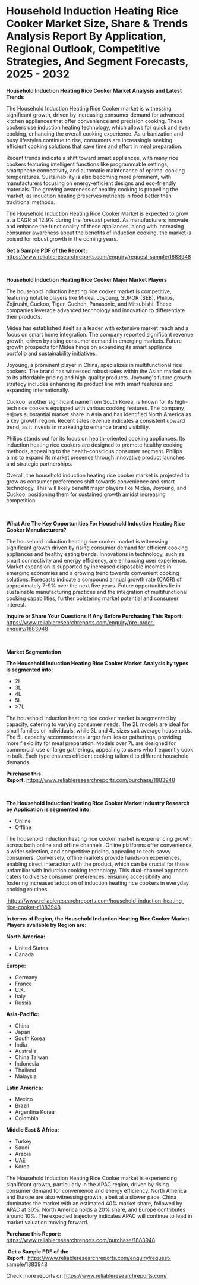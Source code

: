 <p><h1>Household Induction Heating Rice Cooker Market Size, Share & Trends Analysis Report By Application, Regional Outlook, Competitive Strategies, And Segment Forecasts, 2025 - 2032</h1></p><p><strong>Household Induction Heating Rice Cooker Market Analysis and Latest Trends</strong></p>
<p><p>The Household Induction Heating Rice Cooker market is witnessing significant growth, driven by increasing consumer demand for advanced kitchen appliances that offer convenience and precision cooking. These cookers use induction heating technology, which allows for quick and even cooking, enhancing the overall cooking experience. As urbanization and busy lifestyles continue to rise, consumers are increasingly seeking efficient cooking solutions that save time and effort in meal preparation.</p><p>Recent trends indicate a shift toward smart appliances, with many rice cookers featuring intelligent functions like programmable settings, smartphone connectivity, and automatic maintenance of optimal cooking temperatures. Sustainability is also becoming more prominent, with manufacturers focusing on energy-efficient designs and eco-friendly materials. The growing awareness of healthy cooking is propelling the market, as induction heating preserves nutrients in food better than traditional methods.</p><p>The Household Induction Heating Rice Cooker Market is expected to grow at a CAGR of 12.9% during the forecast period. As manufacturers innovate and enhance the functionality of these appliances, along with increasing consumer awareness about the benefits of induction cooking, the market is poised for robust growth in the coming years.</p></p>
<p><strong>Get a Sample PDF of the Report:&nbsp;</strong> <a href="https://www.reliableresearchreports.com/enquiry/request-sample/1883948?utm_campaign=2263&utm_medium=2&utm_source=Github&utm_content=ia&utm_term=13022025&utm_id=household-induction-heating-rice-cooker">https://www.reliableresearchreports.com/enquiry/request-sample/1883948</a></p>
<p>&nbsp;</p>
<p><strong>Household Induction Heating Rice Cooker Major Market Players</strong></p>
<p><p>The household induction heating rice cooker market is competitive, featuring notable players like Midea, Joyoung, SUPOR (SEB), Philips, Zojirushi, Cuckoo, Tiger, Cuchen, Panasonic, and Mitsubishi. These companies leverage advanced technology and innovation to differentiate their products.</p><p>Midea has established itself as a leader with extensive market reach and a focus on smart home integration. The company reported significant revenue growth, driven by rising consumer demand in emerging markets. Future growth prospects for Midea hinge on expanding its smart appliance portfolio and sustainability initiatives.</p><p>Joyoung, a prominent player in China, specializes in multifunctional rice cookers. The brand has witnessed robust sales within the Asian market due to its affordable pricing and high-quality products. Joyoung's future growth strategy includes enhancing its product line with smart features and expanding internationally.</p><p>Cuckoo, another significant name from South Korea, is known for its high-tech rice cookers equipped with various cooking features. The company enjoys substantial market share in Asia and has identified North America as a key growth region. Recent sales revenue indicates a consistent upward trend, as it invests in marketing to enhance brand visibility.</p><p>Philips stands out for its focus on health-oriented cooking appliances. Its induction heating rice cookers are designed to promote healthy cooking methods, appealing to the health-conscious consumer segment. Philips aims to expand its market presence through innovative product launches and strategic partnerships.</p><p>Overall, the household induction heating rice cooker market is projected to grow as consumer preferences shift towards convenience and smart technology. This will likely benefit major players like Midea, Joyoung, and Cuckoo, positioning them for sustained growth amidst increasing competition.</p></p>
<p>&nbsp;</p>
<p><strong>What Are The Key Opportunities For Household Induction Heating Rice Cooker Manufacturers?</strong></p>
<p><p>The household induction heating rice cooker market is witnessing significant growth driven by rising consumer demand for efficient cooking appliances and healthy eating trends. Innovations in technology, such as smart connectivity and energy efficiency, are enhancing user experience. Market expansion is supported by increased disposable incomes in emerging economies and a growing trend towards convenient cooking solutions. Forecasts indicate a compound annual growth rate (CAGR) of approximately 7-9% over the next five years. Future opportunities lie in sustainable manufacturing practices and the integration of multifunctional cooking capabilities, further bolstering market potential and consumer interest.</p></p>
<p><strong>Inquire or Share Your Questions If Any Before Purchasing This Report:</strong> <a href="https://www.reliableresearchreports.com/enquiry/pre-order-enquiry/1883948?utm_campaign=2263&utm_medium=2&utm_source=Github&utm_content=ia&utm_term=13022025&utm_id=household-induction-heating-rice-cooker">https://www.reliableresearchreports.com/enquiry/pre-order-enquiry/1883948</a></p>
<p>&nbsp;</p>
<p><strong>Market Segmentation</strong></p>
<p><strong>The Household Induction Heating Rice Cooker Market Analysis by types is segmented into:</strong></p>
<p><ul><li>2L</li><li>3L</li><li>4L</li><li>5L</li><li>>7L</li></ul></p>
<p><p>The household induction heating rice cooker market is segmented by capacity, catering to varying consumer needs. The 2L models are ideal for small families or individuals, while 3L and 4L sizes suit average households. The 5L capacity accommodates larger families or gatherings, providing more flexibility for meal preparation. Models over 7L are designed for commercial use or large gatherings, appealing to users who frequently cook in bulk. Each type ensures efficient cooking tailored to different household demands.</p></p>
<p><strong>Purchase this Report:&nbsp;</strong><a href="https://www.reliableresearchreports.com/purchase/1883948?utm_campaign=2263&utm_medium=2&utm_source=Github&utm_content=ia&utm_term=13022025&utm_id=household-induction-heating-rice-cooker">https://www.reliableresearchreports.com/purchase/1883948</a></p>
<p>&nbsp;</p>
<p><strong>The Household Induction Heating Rice Cooker Market Industry Research by Application is segmented into:</strong></p>
<p><ul><li>Online</li><li>Offline</li></ul></p>
<p><p>The household induction heating rice cooker market is experiencing growth across both online and offline channels. Online platforms offer convenience, a wider selection, and competitive pricing, appealing to tech-savvy consumers. Conversely, offline markets provide hands-on experiences, enabling direct interaction with the product, which can be crucial for those unfamiliar with induction cooking technology. This dual-channel approach caters to diverse consumer preferences, ensuring accessibility and fostering increased adoption of induction heating rice cookers in everyday cooking routines.</p></p>
<p><a href="https://www.reliableresearchreports.com/household-induction-heating-rice-cooker-r1883948?utm_campaign=2263&utm_medium=2&utm_source=Github&utm_content=ia&utm_term=13022025&utm_id=household-induction-heating-rice-cooker">&nbsp;https://www.reliableresearchreports.com/household-induction-heating-rice-cooker-r1883948</a></p>
<p><strong>In terms of Region, the Household Induction Heating Rice Cooker Market Players available by Region are:</strong></p>
<p>
    <p> <strong> North America: </strong>
        <ul>
            <li>United States</li>
            <li>Canada</li>
        </ul>
        </p> 
    <p> <strong> Europe: </strong>
        <ul>
            <li>Germany</li>
            <li>France</li>
            <li>U.K.</li>
            <li>Italy</li>
            <li>Russia</li>
        </ul>
        </p> 
    <p> <strong> Asia-Pacific: </strong>
        <ul>
            <li>China</li>
            <li>Japan</li>
            <li>South Korea</li>
            <li>India</li>
            <li>Australia</li>
            <li>China Taiwan</li>
            <li>Indonesia</li>
            <li>Thailand</li>
            <li>Malaysia</li>
        </ul>
        </p> 
    <p> <strong> Latin America: </strong>
        <ul>
            <li>Mexico</li>
            <li>Brazil</li>
            <li>Argentina Korea</li>
            <li>Colombia</li>
        </ul>
        </p> 
    <p> <strong> Middle East & Africa: </strong>
        <ul>
            <li>Turkey</li>
            <li>Saudi</li>
            <li>Arabia</li>
            <li>UAE</li>
            <li>Korea</li>
        </ul>
    </p>
    </p>
<p><p>The Household Induction Heating Rice Cooker market is experiencing significant growth, particularly in the APAC region, driven by rising consumer demand for convenience and energy efficiency. North America and Europe are also witnessing growth, albeit at a slower pace. China dominates the market with an estimated 40% market share, followed by APAC at 30%. North America holds a 20% share, and Europe contributes around 10%. The expected trajectory indicates APAC will continue to lead in market valuation moving forward.</p></p>
<p><strong>Purchase this Report: </strong><a href="https://www.reliableresearchreports.com/purchase/1883948?utm_campaign=2263&utm_medium=2&utm_source=Github&utm_content=ia&utm_term=13022025&utm_id=household-induction-heating-rice-cooker">https://www.reliableresearchreports.com/purchase/1883948</a></p>
<p>&nbsp;<strong>Get a Sample PDF of the Report:&nbsp;&nbsp;</strong><a href="https://www.reliableresearchreports.com/enquiry/request-sample/1883948?utm_campaign=2263&utm_medium=2&utm_source=Github&utm_content=ia&utm_term=13022025&utm_id=household-induction-heating-rice-cooker">https://www.reliableresearchreports.com/enquiry/request-sample/1883948</a></p>
<p><strong></strong></p>
<p>Check more reports on <a href="https://www.reliableresearchreports.com/?utm_campaign=2263&utm_medium=2&utm_source=Github&utm_content=ia&utm_term=13022025&utm_id=household-induction-heating-rice-cooker">https://www.reliableresearchreports.com/</a></p>